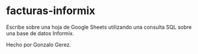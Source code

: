 # facturas-informix
Escribe sobre una hoja de Google Sheets utilizando una consulta SQL sobre una base de datos Informix.

Hecho por Gonzalo Gerez.
